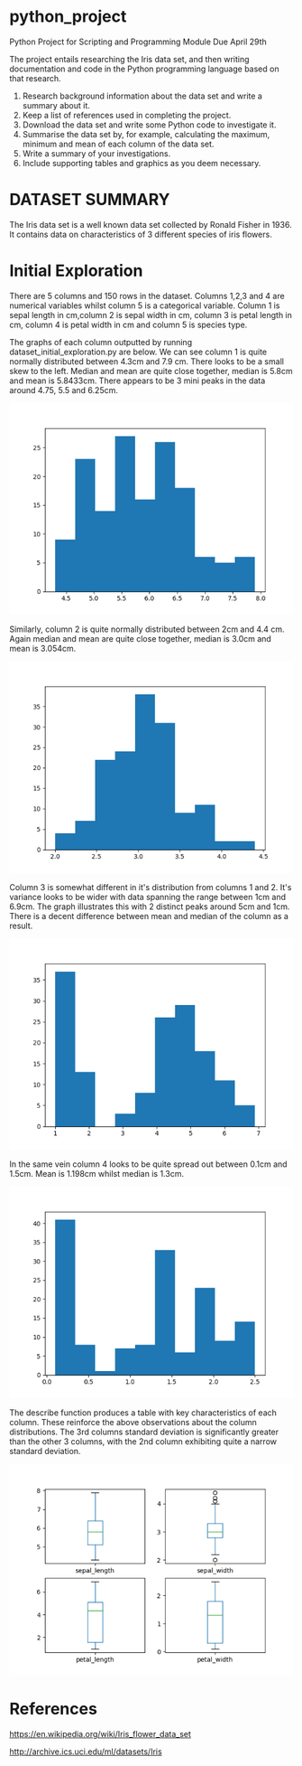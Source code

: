 # python_project
Python Project for Scripting and Programming Module
Due April 29th

The project entails researching the Iris data set, and then writing documentation and code in the Python programming language based on that research. 
  1. Research background information about the data set and write a summary about it.
  2. Keep a list of references used in completing the project.
  3. Download the data set and write some Python code to investigate it. 
  4. Summarise the data set by, for example, calculating the maximum, minimum and mean of each column of the data set.
  5. Write a summary of your investigations. 
  6. Include supporting tables and graphics as you deem necessary.


# DATASET SUMMARY
The Iris data set is a well known data set collected by Ronald Fisher in 1936. It contains data on characteristics of 3 different species of iris flowers.




# Initial Exploration
There are 5 columns and 150 rows in the dataset.
Columns 1,2,3 and 4 are numerical variables whilst column 5 is a categorical variable.
Column 1 is sepal length in cm,column 2 is  sepal width in cm, column 3 is petal length in cm, column 4 is petal width in cm and column 5 is species type.

The graphs of each column outputted by running dataset_initial_exploration.py are below.
We can see column 1 is quite normally distributed between 4.3cm and 7.9 cm. There looks to be a small skew to the left. Median and mean are quite close together, median is 5.8cm and mean is 5.8433cm. There appears to be 3 mini peaks in the data around 4.75, 5.5 and 6.25cm. 

![alt text](https://github.com/diarmuidwhelan/python_project/blob/master/Column_1.png "Column 1 Distribution")

Similarly, column 2 is quite normally distributed between 2cm and 4.4 cm. Again median and mean are quite close together, median is 3.0cm and mean is 3.054cm. 

![alt text](https://github.com/diarmuidwhelan/python_project/blob/master/Column_2.png "Column 2 Distribution")

Column 3 is somewhat different in it's distribution from columns 1 and 2. It's variance looks to be wider with data spanning the range between 1cm and 6.9cm. The graph illustrates this with 2 distinct peaks around 5cm and 1cm. There is a decent difference between mean and median of the column as a result.

![alt text](https://github.com/diarmuidwhelan/python_project/blob/master/Column_3.png "Column 3 Distribution")

In the same vein column 4 looks to be quite spread out between 0.1cm and 1.5cm. Mean is 1.198cm whilst median is 1.3cm.

![alt text](https://github.com/diarmuidwhelan/python_project/blob/master/Column_4.png "Column 4 Distribution")


The describe function produces a table with key characteristics of each column. These reinforce the above observations about the column distributions. The 3rd columns standard deviation is significantly greater than the other 3 columns, with the 2nd column exhibiting quite a narrow standard deviation.


![alt text](https://github.com/diarmuidwhelan/python_project/blob/master/boxplot_iris.png "Box and Whisker Plot for Columns 1-4")
# References
https://en.wikipedia.org/wiki/Iris_flower_data_set

http://archive.ics.uci.edu/ml/datasets/Iris
